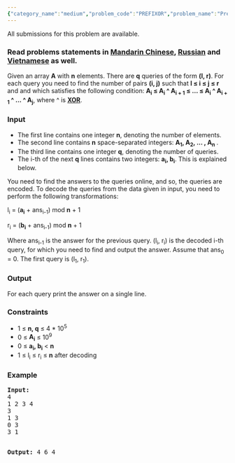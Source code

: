 ```yaml
---
{"category_name":"medium","problem_code":"PREFIXOR","problem_name":"Prefix XOR","languages_supported":{"0":"ADA","1":"ASM","2":"BASH","3":"BF","4":"C","5":"C99 strict","6":"CAML","7":"CLOJ","8":"CLPS","9":"CPP 4.3.2","10":"CPP 4.9.2","11":"CPP14","12":"CS2","13":"D","14":"ERL","15":"FORT","16":"FS","17":"GO","18":"HASK","19":"ICK","20":"ICON","21":"JAVA","22":"JS","23":"LISP clisp","24":"LISP sbcl","25":"LUA","26":"NEM","27":"NICE","28":"NODEJS","29":"PAS fpc","30":"PAS gpc","31":"PERL","32":"PERL6","33":"PHP","34":"PIKE","35":"PRLG","36":"PYPY","37":"PYTH","38":"PYTH 3.4","39":"RUBY","40":"SCALA","41":"SCM chicken","42":"SCM guile","43":"SCM qobi","44":"ST","45":"TCL","46":"TEXT","47":"WSPC"},"max_timelimit":2,"source_sizelimit":50000,"problem_author":"gomelfk","problem_tester":null,"date_added":"26-05-2017","tags":{"0":"gomelfk"},"time":{"view_start_date":1496516400,"submit_start_date":1496516400,"visible_start_date":1496516400,"end_date":1735669800},"layout":"problem"}
---
```

<span class="solution-visible-txt">All submissions for this problem are available.</span><h3>Read problems statements in <a target="_blank" 
href="http://www.codechef.com/download/translated/SNCKEL17/mandarin/PREFIXOR.pdf">Mandarin Chinese</a>, <a target="_blank" 
href="http://www.codechef.com/download/translated/SNCKEL17/russian/PREFIXOR.pdf">Russian</a> and <a target="_blank" 
href="http://www.codechef.com/download/translated/SNCKEL17/vietnamese/PREFIXOR.pdf">Vietnamese</a> as well.</h3>

<p>Given an array <b>A</b> with <b>n</b> elements. There are <b>q</b> queries of the form <b>(l, r)</b>. For each query you need to find the number of pairs <b>(i, j)</b> such that <b>l ≤ i ≤ j ≤ r</b> and and which satisfies the following condition: <b>A<sub>i</sub> ≤ A<sub>i</sub> ^ A<sub>i + 1</sub> ≤ ... ≤  A<sub>i</sub> ^ A<sub>i + 1</sub> ^ ... ^ A<sub>j</sub></b>, where ^ is <b><a href="https://en.wikipedia.org/wiki/Exclusive_or">XOR</a></b>.  </p>

<h3>Input</h3>
<ul>
<li>The first line contains one integer <b>n</b>, denoting the number of elements.</li>
<li>The second line contains <b>n</b> space-separated integers: <b>A<sub>1</sub>, A<sub>2</sub>, ... , A<sub>n</sub> </b>.</li>
<li>The third line contains one integer <b>q</b>, denoting the number of queries.</li>
<li>The i-th of the next <b>q</b> lines contains two integers: <b>a<sub>i</sub>, b<sub>i</sub></b>. This is explained below.</li>
</ul>
<p></p>
<p>You need to find the answers to the queries online, and so, the queries are encoded. To decode the queries from the data given in input, you need to perform the following transformations: </p>
<p>l<sub>i</sub> = (<b>a<sub>i</sub></b> + ans<sub>i-1</sub>) mod <b>n</b> + 1 </p> 
<p>r<sub>i</sub> = (<b>b<sub>i</sub></b> + ans<sub>i-1</sub>) mod <b>n</b> + 1 </p>
<p>Where ans<sub>i-1</sub> is the answer for the previous query. (l<sub>i</sub>, r<sub>i</sub>) is the decoded i-th query, for which you need to find and output the answer. Assume that ans<sub>0</sub> = 0. The first query is (l<sub>1</sub>, r<sub>1</sub>).</p>

<h3>Output</h3>
<p>For each query print the answer on a single line. </p>

<h3>Constraints</h3>
<ul>
<li>1 ≤ <b>n, q</b> ≤ 4 * 10<sup>5</sup></li>
<li>0 ≤ <b>A<sub>i</sub></b> ≤  10<sup>9</sup></li>
<li>0 ≤ <b>a<sub>i</sub>, b<sub>i</sub></b> < <b>n</b></li>
<li>1 ≤ l<sub>i</sub> ≤ r<sub>i</sub> ≤ <b>n</b> after decoding</li>
</ul>

<h3>Example</h3>
<pre><b>Input:</b>
4 
1 2 3 4
3
1 3
0 3
3 1

<b>Output:</b>
4
6
4
</pre>
